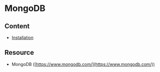 # MongoDB



## Content



* [Installation](installation.md)



## Resource

* MongoDB ([https://www.mongodb.com/](https://www.mongodb.com/))
